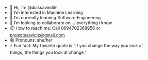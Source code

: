 - 👋 Hi, I’m @diassavindi9
- 👀 I’m interested in Machine Learning 
- 🌱 I’m currently learning Software Engineering 
- 💞️ I’m looking to collaborate on ... everything i know
- 📫 How to reach me: Call 0094702368956 or projectssavidiz@gmail.com 
- 😄 Pronouns: she/her
- ⚡ Fun fact: My favorite quote is “If you change the way you look at things, the things you look at change.”

<!---
diassavindi9/diassavindi9 is a ✨ special ✨ repository because its `README.md` (this file) appears on your GitHub profile.
You can click the Preview link to take a look at your changes.
--->
